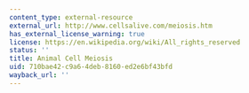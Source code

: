 ```yaml
---
content_type: external-resource
external_url: http://www.cellsalive.com/meiosis.htm
has_external_license_warning: true
license: https://en.wikipedia.org/wiki/All_rights_reserved
status: ''
title: Animal Cell Meiosis
uid: 710bae42-c9a6-4deb-8160-ed2e6bf43bfd
wayback_url: ''
---
```


